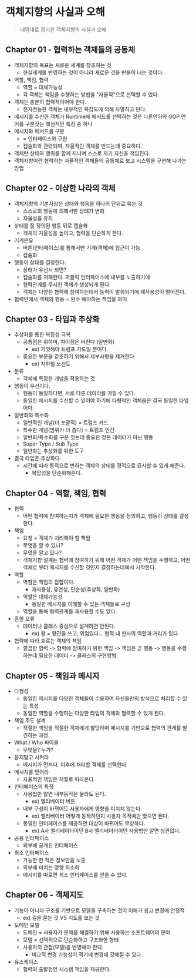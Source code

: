 # 객체지향의 사실과 오해

> 내맘대로 정리한 객체지향의 사실과 오해

## Chapter 01 - 협력하는 객체들의 공동체
* 객체지향의 목표는 새로운 세계를 창조하는 것
  * 현실세계를 반영하는 것이 아니라 새로운 것을 만들어 내는 것이다.
* 역할, 책임, 협력
  * 역할 = 대체가능성
  * 각 객체는 책임을 수행하는 방법을 "자율적"으로 선택할 수 있다.
* 객체는 충분히 협력적이어야 한다.
  * 전지전능한 객체는 내부적인 복잡도에 의해 자멸하고 만다.
* 메시지를 수신한 객체가 Runtime에 메서드를 선택하는 것은 다른언어와 OOP 언어를 구분짓는 핵심적인 특징 중 하나
* 메시지와 메서드를 구분
  * = 인터페이스와 구현
  * 캡슐화와 관련되며, 자율적인 객체를 만드는데 중요하다.
* 객체란 상태와 행위를 함께 지니며 스스로 자기 자신을 책임진다.
* 객체지향이란 협력하는 자율적인 객체들의 공동체로 보고 시스템을 구현해 나가는 방법

## Chapter 02 - 이상한 나라의 객체
* 객체지향의 기본사상은 상태와 행동을 하나의 단위로 묶는 것
  * 스스로의 행동에 의해서만 상태가 변화
  * 자율성을 유지
* 상태를 잘 정의된 행동 뒤로 캡슐화
  * 객체의 자율성을 높이고, 협력을 단순하게 한다.
* 기계은유
  * 버튼(인터페이스)를 통해서만 기계(객체)에 접근이 가능
  * 캡슐화
* 행동이 상태를 결정한다.
  * 상태가 우선시 되면?
  * 캡슐화를 저해한다. 퍼블릭 인터페이스에 내부를 노출하기에
  * 협력관계를 무시한 객체가 생성되게 된다.
  * 객체는 다양한 협력에 참여하는데서 능력이 발휘되기에 재사용성이 떨어진다.
* 협력안에서 객체의 행동 = 완수 해야하는 책임을 의미

## Chapter 03 - 타입과 추상화
* 추상화를 통한 복잡성 극복
  * 공통점은 취하며, 차이점은 버린다 (일반화)
    * ex) 기껏해야 트럼프 카드일 뿐이다.
  * 중요한 부분을 강조하기 위해서 세부사항을 제거한다
    * ex) 지하철 노선도
* 분류
  * 객체에 특정한 개념을 적용하는 것
* 행동이 우선이다.
  * 행동이 동일하다면, 서로 다른 데이터를 가질 수 있다.
  * 동일한 메시지를 수신할 수 있어야 하기에 다형적인 객체들은 결국 동일한 타입이다.
* 일반화와 특수화
  * 일반적인 개념(더 포괄적) = 트럼프 카드
  * 특수한 개념(범위가 더 좁다) = 트럼프 인간
  * 일반화/특수화를 구분 짓는데 중요한 것은 데이터가 아닌 행동
  * Super Type / Sub Type
  * 일반화는 추상화를 위한 도구
* 결국 타입은 추상화다.
  * 시간에 따라 동적으로 변하는 객체의 상태를 정적으로 묘사할 수 있게 해준다.
    * 복잡성을 단순화해준다.

## Chapter 04 - 역할, 책임, 협력
* 협력
  * 어떤 협력에 참여하는지가 객체에 필요한 행동을 정의하고, 행동이 상태를 결정한다.
* 책임
  * 요청 = 객체가 처리해야 할 책임
  * 무엇을 할 수 있나?
  * 무엇을 알고 있나?
  * 객체지향 설계는 협력에 참여하기 위해 어떤 객체가 어떤 책임을 수행하고, 어떤 객체로 부터 메시지를 수신할 것인지 결정하는데에서 시작한다.
* 역할
  * 역할은 책임의 집합이다.
    * 재사용성, 유연성, 단순성(추상화, 일반화)
  * 역할은 대체가능성
    * 동일한 메시지를 이해할 수 있는 객체들로 구성
  * 역할을 통해 협력관계를 재사용할 수도 있다.
* 흔한 오류
  * 데이터나 클래스 중심으로 설계하면 안된다.
    * ex) 왕 = 왕관을 쓰고, 위엄있다... 협력 내 판사의 역할과 거리가 있다.
* 협력에 따라 흐르는 객체의 책임
  * 깔끔한 협력 -> 협력에 참여하기 위한 책임 -> 책임은 곧 행동 -> 행동을 수행하는데 필요한 데이터 -> 클래스의 구현방법

## Chapter 05 - 책임과 메시지
* 다형성
  * 동일한 메시지를 다양한 객체들이 수용하여 자신들만의 방식으로 처리할 수 있는 특성
  * 동일한 역할을 수행하는 다양한 타입의 객체와 협력할 수 있게 된다.
* 책임 주도 설계
  * 적절한 책임을 적절한 객체에게 할당하며 메시지를 기반으로 협력의 관계를 발견하는 과정
* What / Who 싸이클
  * 무엇을? 누가?
* 묻지말고 시켜라
  * 메시지가 먼저다. 이후에 처리할 객체를 선택한다.
* 메시지를 믿어라
  * 자율적인 책임은 저절로 따라온다.
* 인터페이스의 특징
  * 사용법만 알면 내부동작은 몰라도 된다.
    * ex) 엘리베이터 버튼
  * 내부 구성이 바뀌어도 사용자에게 영향을 미치지 않는다.
    * ex) 엘리베이터 어떻게 동작하던지 사용자 목적에만 맞으면 된다.
  * 동일한 인터페이스를 제공하면 대상이 바뀌어도 무방하다.
    * ex) A사 엘리베이터이던 B사 엘리베이터이던 사용법만 알면 상관없다.
* 공용 인터페이스
  * 외부에 공개된 인터페이스
* 최소 인터페이스
  * 가능한 한 적은 정보만을 노출
  * 외부에 미치는 영향 최소화
  * 메시지를 따르면 최소 인터페이스를 얻을 수 있다.

## Chapter 06 - 객체지도
* 기능이 아니라 구조를 기반으로 모델을 구축하는 것이 이해가 쉽고 변경에 안정적
  * ex) 길을 묻는 것 VS 지도를 보는 것
* 도메인 모델
  * 도메인 = 사용자가 문제를 해결하기 위해 사용하는 소프트웨어의 분야
  * 모델 = 선택적으로 단순화하고 구조화한 형태
  * 사용자의 관점(모델)을 반영해야 한다.
    * 비교적 변경 가능성이 적기에 변경에 강해질 수 있다.
* 유스케이스
  * 협력의 출발점인 시스템 책임을 제공한다.